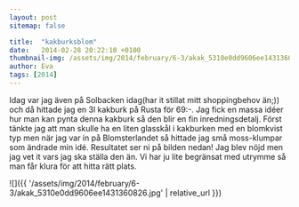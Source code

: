 ```yaml
---
layout: post
sitemap: false

title:  "kakburksblom"
date:   2014-02-28 20:22:10 +0100
thumbnail-img: /assets/img/2014/february/6-3/akak_5310e0dd9606ee1431360826.jpg
author: Eva
tags: [2014]
---
```


Idag var jag även på Solbacken idag(har it stillat mitt shoppingbehov än;)) och då hittade jag en 3l kakburk på Rusta för 69:-. Jag fick en massa idéer hur man kan pynta denna kakburk så den blir en fin inredningsdetalj. Först tänkte jag att man skulle ha en liten glasskål i kakburken med en blomkvist typ men när jag var in på Blomsterlandet så hittade jag små moss-klumpar som ändrade min idé. Resultatet ser ni på bilden nedan! Jag blev nöjd men jag vet it vars jag ska ställa den än. Vi har ju lite begränsat med utrymme så man får klura för att hitta rätt plats.

![]({{ '/assets/img/2014/february/6-3/akak_5310e0dd9606ee1431360826.jpg'  | relative_url }})

